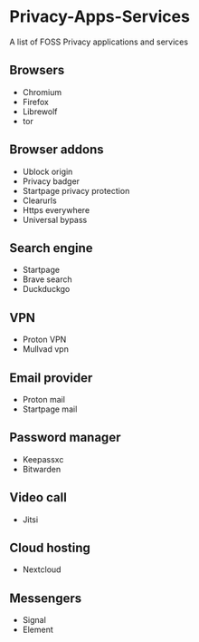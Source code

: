 # Privacy-Apps-Services
A list of FOSS Privacy applications and services

## Browsers

* Chromium
* Firefox
* Librewolf
* tor

## Browser addons


* Ublock origin 
* Privacy badger
* Startpage privacy protection
* Clearurls
* Https everywhere
* Universal bypass

## Search engine

* Startpage
* Brave search 
* Duckduckgo


## VPN
* Proton VPN 
* Mullvad vpn

## Email provider

* Proton mail
* Startpage mail

## Password manager

* Keepassxc
* Bitwarden

## Video call

* Jitsi

## Cloud hosting

* Nextcloud 

## Messengers

* Signal
* Element



